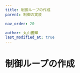 ```yaml
---
title: 制御ループの作成
parent: 制御の実装

nav_order: 20

author: 丸山響輝
last_modified_at: true
---
```


# **制御ループの作成**
